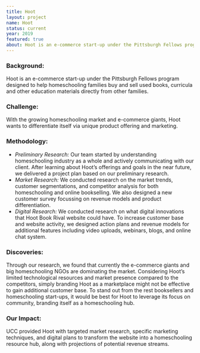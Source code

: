 ```yaml
---
title: Hoot
layout: project
name: Hoot
status: current
year: 2019
featured: true
about: Hoot is an e-commerce start-up under the Pittsburgh Fellows program designed to help homeschooling families buy and sell used books, curricula and other education materials directly from other families.
---
```


### **Background:**

Hoot is an e-commerce start-up under the Pittsburgh Fellows program designed to help homeschooling families buy and sell used books, curricula and other education materials directly from other families.

### **Challenge:**

With the growing homeschooling market and e-commerce giants, Hoot wants to differentiate itself via unique product offering and marketing.

### **Methodology:**

- 	*Preliminary Research:* Our team started by understanding homeschooling industry as a whole and actively communicating with our client. After learning about Hoot’s offerings and goals in the near future, we delivered a project plan based on our preliminary research.
-	*Market Research:* We conducted research on the market trends, customer segmentations, and competitor analysis for both homeschooling and online bookselling. We also designed a new customer survey focussing on revenue models and product differentiation.
-	*Digital Research:* We conducted research on what digital innovations that Hoot Book Rival website could have. To increase customer base and website activity, we designed action plans and revenue models for additional features including video uploads, webinars, blogs, and online chat system.

### **Discoveries:**

Through our research, we found that currently the e-commerce giants and big homeschooling NGOs are dominating the market. Considering Hoot’s limited technological resources and market presence compared to the competitors, simply branding Hoot as a marketplace might not be effective to gain additional customer base. To stand out from the rest booksellers and homeschooling start-ups, it would be best for Hoot to leverage its focus on community, branding itself as a homeschooling hub.

### **Our Impact:**

 UCC provided Hoot with targeted market research, specific marketing techniques, and digital plans to transform the website into a homeschooling resource hub, along with projections of potential revenue streams.  

